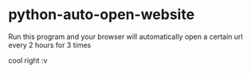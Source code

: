 # python-auto-open-website

Run this program and your browser will automatically
open a certain url every 2 hours for 3 times

cool right :v
